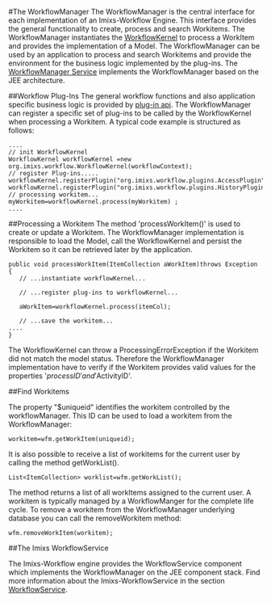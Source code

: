 #The WorkflowManager
The WorkflowManager is the central interface for each implementation of an Imixs-Workflow Engine. This interface provides the general functionality to create, process and search Workitems. 
The WorkflowManager instantiates the [WorkflowKernel](./workflowkernel.html) to process a WorkItem and provides the implementation of a Model. The WorkflowManager can be used by an application to process and search Workitems and provide the environment for the business logic implemented by the plug-ins.
The [WorkflowManager Service](../engine/workflowservice.html) implements the WorkflowManager based on the JEE architecture.
 
##Workflow Plug-Ins
The general workflow functions and also application specific business logic is provided by [plug-in api](./plugin-api.html). The WorkflowManager can register a specific set of plug-ins to be called by the WorkflowKernel when processing a Workitem.  A typical code example is structured as follows:

    ....
    // init WorkflowKernel 
    WorkflowKernel workflowKernel =new org.imixs.workflow.WorkflowKernel(workflowContext);
    // register Plug-ins.....
    workflowKernel.registerPlugin("org.imixs.workflow.plugins.AccessPlugin");
    workflowKernel.registerPlugin("org.imixs.workflow.plugins.HistoryPlugin");
    // processing workitem...
    myWorkitem=workflowKernel.process(myWorkitem) ;
    ....

 
 
##Processing a Workitem
The method 'processWorkItem()' is used to create or update a Workitem. The WorkflowManager implementation is responsible to load the Model, call the WorkflowKernel and persist the Workitem so it can be retrieved later by the application. 
 
    public void processWorkItem(ItemCollection aWorkItem)throws Exception {
       // ...instantiate workflowKernel...
       
       // ...register plug-ins to workflowKernel...
       
       aWorkItem=workflowKernel.process(itemCol);
       
       // ...save the workitem...
    ....
    }

The WorkflowKernel can throw a ProcessingErrorException if the Workitem did not match the model status.  Therefore the WorkflowManager implementation have to verify if the Workitem provides valid values for the properties '$processID' and '$ActivityID'.  
 
##Find Workitems

The property "$uniqueid" identifies the workitem controlled by the workflowManager. This ID can be used to load a workitem from the WorkflowManager:
  
    workitem=wfm.getWorkItem(uniqueid);

It is also possible to receive a list of workitems for the current user by calling the method  getWorkList(). 
  
    List<ItemCollection> worklist=wfm.getWorkList();
  
The method returns a list of all workItems assigned to the current user.  A workitem is typically managed by a WorkflowManger for the complete life cycle.  To remove a workitem from the WorkflowManager underlying database you can call the removeWorkitem method:
  
    wfm.removeWorkItem(workitem);
 
##The Imixs WorkflowService
 
The Imixs-Workflow engine provides the WorkflowService component which implements the WorkflowManager  on the JEE component stack.   Find more information about the Imixs-WorkflowService in the section [WorkflowService](../engine/workflowservice.html).    

